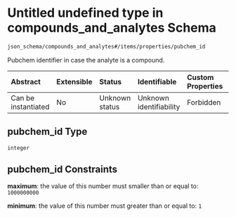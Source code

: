 # Untitled undefined type in compounds\_and\_analytes Schema

```txt
json_schema/compounds_and_analytes#/items/properties/pubchem_id
```

Pubchem identifier in case the analyte is a compound.

| Abstract            | Extensible | Status         | Identifiable            | Custom Properties | Additional Properties | Access Restrictions | Defined In                                                                                                                        |
| :------------------ | :--------- | :------------- | :---------------------- | :---------------- | :-------------------- | :------------------ | :-------------------------------------------------------------------------------------------------------------------------------- |
| Can be instantiated | No         | Unknown status | Unknown identifiability | Forbidden         | Allowed               | none                | [compounds\_and\_analytes.schema.json\*](../../out/schemas/sub-schemas/compounds_and_analytes.schema.json "open original schema") |

## pubchem\_id Type

`integer`

## pubchem\_id Constraints

**maximum**: the value of this number must smaller than or equal to: `1000000000`

**minimum**: the value of this number must greater than or equal to: `1`
